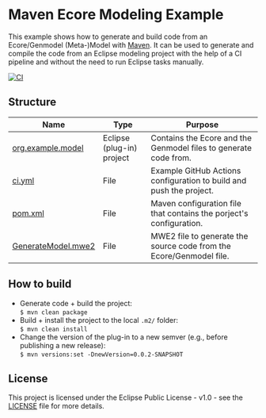 # Maven Ecore Modeling Example

This example shows how to generate and build code from an Ecore/Genmodel (Meta-)Model with [Maven](https://maven.apache.org/).
It can be used to generate and compile the code from an Eclipse modeling project with the help of a CI pipeline and without the need to run Eclipse tasks manually.

[![CI](https://github.com/maxkratz/maven-ecore-modeling-example/actions/workflows/ci.yml/badge.svg?branch=main)](https://github.com/maxkratz/maven-ecore-modeling-example/actions/workflows/ci.yml)


## Structure

| Name                                                                     | Type                      | Purpose                                                             |
| ------------------------------------------------------------------------ | ------------------------- | ------------------------------------------------------------------- |
| [org.example.model](org.example.model)                                   | Eclipse (plug-in) project | Contains the Ecore and the Genmodel files to generate code from.    |
| [ci.yml](.github/workflows/ci.yml)                                       | File                      | Example GitHub Actions configuration to build and push the project. |
| [pom.xml](org.example.model/pom.xml)                                     | File                      | Maven configuration file that contains the porject's configuration. |
| [GenerateModel.mwe2](org.example.model/src/main/java/GenerateModel.mwe2) | File                      | MWE2 file to generate the source code from the Ecore/Genmodel file. |


## How to build

- Generate code + build the project:  
  `$ mvn clean package`
- Build + install the project to the local `.m2/` folder:  
  `$ mvn clean install`
- Change the version of the plug-in to a new semver (e.g., before publishing a new release):  
  `$ mvn versions:set -DnewVersion=0.0.2-SNAPSHOT`


## License

This project is licensed under the Eclipse Public License - v1.0 - see the [LICENSE](LICENSE) file for more details.
